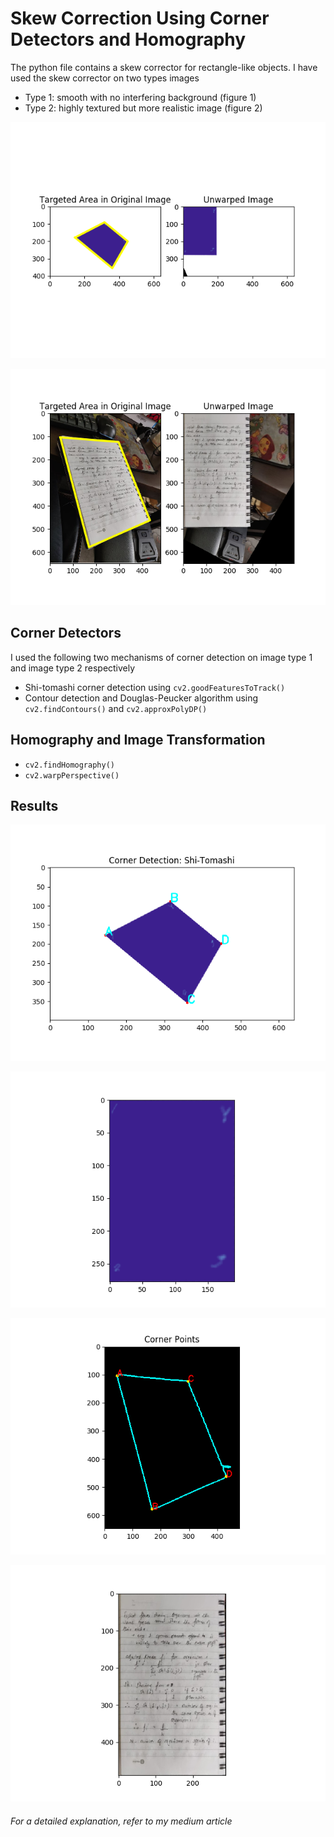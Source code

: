 # Skew Correction Using Corner Detectors and Homography

The python file contains a skew corrector for rectangle-like objects. I have used the skew corrector on two types images
- Type 1: smooth with no interfering background (figure 1) 
- Type 2: highly textured but more realistic image (figure 2) 

![figure 1](images/rectangle_unwarp.png) 

![figure 2](images/unwarping_nb.png)

## Corner Detectors

I used the following two mechanisms of corner detection on image type 1 and image type 2 respectively
- Shi-tomashi corner detection using `cv2.goodFeaturesToTrack()`
- Contour detection and Douglas-Peucker algorithm using `cv2.findContours()` and `cv2.approxPolyDP()`

## Homography and Image Transformation

- `cv2.findHomography()`
- `cv2.warpPerspective()`

## Results 
![Corners detected in figure 1](images/shi_tomashi_corners.png)

![skew corrected in figure 1](images/unwarped_rect.png)

![Corners detected in figure 2](images/corner_nb.png)

![skew corrected in figure 2](images/unwarpped_nb.png)


###### For a detailed explanation, refer to my medium article


